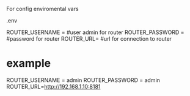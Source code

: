 For config enviromental vars

 .env

ROUTER_USERNAME = #user admin for router
ROUTER_PASSWORD = #password for router
ROUTER_URL= #url for connection to router

# example

ROUTER_USERNAME = admin
ROUTER_PASSWORD = admin
ROUTER_URL=http://192.168.1.10:8181
